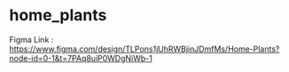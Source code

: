 # home_plants

Figma Link : https://www.figma.com/design/TLPons1jUhRWBjinJDmfMs/Home-Plants?node-id=0-1&t=7PAq8uiP0WDgNiWb-1